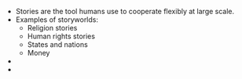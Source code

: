 - Stories are the tool humans use to cooperate flexibly at large scale.
- Examples of storyworlds:
	- Religion stories
	- Human rights stories
	- States and nations
	- Money
-
-